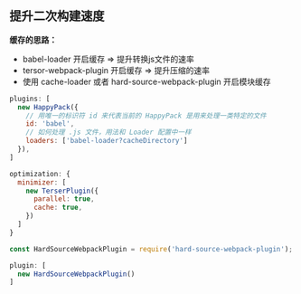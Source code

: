 ## 提升二次构建速度

**缓存的思路：**
- babel-loader 开启缓存 => 提升转换js文件的速率
- tersor-webpack-plugin 开启缓存 => 提升压缩的速率
- 使用 cache-loader 或者 hard-source-webpack-plugin  开启模块缓存

```js
plugins: [
  new HappyPack({
    // 用唯一的标识符 id 来代表当前的 HappyPack 是用来处理一类特定的文件
    id: 'babel',
    // 如何处理 .js 文件，用法和 Loader 配置中一样
    loaders: ['babel-loader?cacheDirectory']
  }),
]
```

```js
optimization: {
  minimizer: [
    new TerserPlugin({
      parallel: true,
      cache: true,
    })
  ]
}
```

```js
const HardSourceWebpackPlugin = require('hard-source-webpack-plugin');

plugin: [
  new HardSourceWebpackPlugin()
]
```
